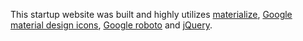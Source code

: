 This startup website was built and highly utilizes <a href="https://github.com/Dogfalo/materialize">materialize</a>, 
<a href="https://github.com/google/material-design-icons">Google material design icons</a>, 
<a href="https://github.com/google/roboto">Google roboto</a> and 
<a href="https://github.com/jquery/jquery">jQuery</a>. <br>
